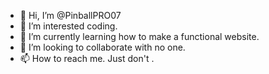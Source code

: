 - 👋 Hi, I’m @PinballPRO07
- 👀 I’m interested coding.
- 🌱 I’m currently learning how to make a functional website.
- 💞️ I’m looking to collaborate with no one.
- 📫 How to reach me. Just don't .

<!---
PinballPRO07/PinballPRO07 is a ✨ special ✨ repository because its `README.md` (this file) appears on your GitHub profile.
You can click the Preview link to take a look at your changes.
--->
